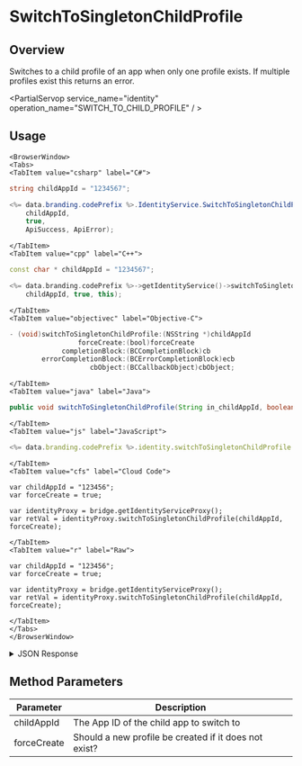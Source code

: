 # SwitchToSingletonChildProfile
## Overview
Switches to a child profile of an app when only one profile exists. If multiple profiles exist this returns an error.

<PartialServop service_name="identity" operation_name="SWITCH_TO_CHILD_PROFILE" / >

## Usage

```mdx-code-block
<BrowserWindow>
<Tabs>
<TabItem value="csharp" label="C#">
```

```csharp
string childAppId = "1234567";

<%= data.branding.codePrefix %>.IdentityService.SwitchToSingletonChildProfile(
    childAppId,
    true,
    ApiSuccess, ApiError);
```

```mdx-code-block
</TabItem>
<TabItem value="cpp" label="C++">
```

```cpp
const char * childAppId = "1234567";

<%= data.branding.codePrefix %>->getIdentityService()->switchToSingletonChildProfile(
    childAppId, true, this);
```

```mdx-code-block
</TabItem>
<TabItem value="objectivec" label="Objective-C">
```

```objectivec
- (void)switchToSingletonChildProfile:(NSString *)childAppId
                 forceCreate:(bool)forceCreate
             completionBlock:(BCCompletionBlock)cb
        errorCompletionBlock:(BCErrorCompletionBlock)ecb
                    cbObject:(BCCallbackObject)cbObject;
```

```mdx-code-block
</TabItem>
<TabItem value="java" label="Java">
```

```java
public void switchToSingletonChildProfile(String in_childAppId, boolean in_forceCreate, IServerCallback in_callback)
```

```mdx-code-block
</TabItem>
<TabItem value="js" label="JavaScript">
```

```javascript
<%= data.branding.codePrefix %>.identity.switchToSingletonChildProfile = function(childAppId, forceCreate, callback)
```

```mdx-code-block
</TabItem>
<TabItem value="cfs" label="Cloud Code">
```

```cfscript
var childAppId = "123456";
var forceCreate = true;

var identityProxy = bridge.getIdentityServiceProxy();
var retVal = identityProxy.switchToSingletonChildProfile(childAppId, forceCreate);
```

```mdx-code-block
</TabItem>
<TabItem value="r" label="Raw">
```

```cfscript
var childAppId = "123456";
var forceCreate = true;

var identityProxy = bridge.getIdentityServiceProxy();
var retVal = identityProxy.switchToSingletonChildProfile(childAppId, forceCreate);
```

```mdx-code-block
</TabItem>
</Tabs>
</BrowserWindow>
```

<details>
<summary>JSON Response</summary>

```json
{  
   "data":{  
      "abTestingId":93,
      "lastLogin":1558725462395,
      "server_time":1558725462431,
      "refundCount":0,
      "timeZoneOffset":-5,
      "experiencePoints":0,
      "createdAt":1558462162948,
      "parentProfileId":"08ae9b33-3e9d-43d5-835e-7915e0da0fca",
      "emailAddress":null,
      "experienceLevel":0,
      "countryCode":"CA",
      "vcClaimed":0,
      "currency":{  

      },
      "id":"e3bf5491-aed5-402c-8eb3-e218e77a58ff",
      "amountSpent":0,
      "parentCurrency":{  
         "Parent":{  

         }
      },
      "previousLogin":1558462162950,
      "playerName":"",
      "pictureUrl":null,
      "incoming_events":[  

      ],
      "languageCode":"en",
      "vcPurchased":0,
      "isTester":false,
      "loginCount":2,
      "xpCapped":false,
      "profileId":"e3bf5491-aed5-402c-8eb3-e218e77a58ff",
      "newUser":false,
      "sent_events":[  

      ],
      "rewards":{  
         "rewardDetails":{  

         },
         "currency":{  

         },
         "rewards":{  

         }
      },
      "switchToAppId":"12336",
      "statistics":{  

      }
   },
   "status":200
}
```
</details>

## Method Parameters
Parameter | Description
--------- | -----------
childAppId | The App ID of the child app to switch to
forceCreate | Should a new profile be created if it does not exist?


